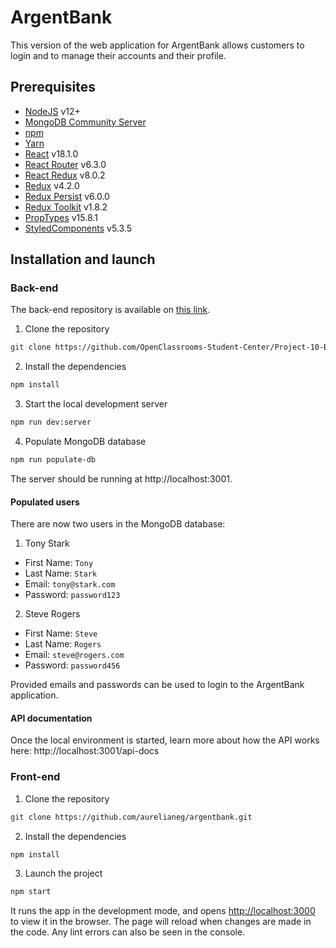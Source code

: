 # ArgentBank

This version of the web application for ArgentBank allows customers to login and to manage their accounts and their profile.

## Prerequisites

-  [NodeJS](https://nodejs.org/en/) v12+
-  [MongoDB Community Server](https://www.mongodb.com/try/download/community)
-  [npm](https://www.npmjs.com/)
-  [Yarn](https://yarnpkg.com/)
-  [React](https://fr.reactjs.org/) v18.1.0
-  [React Router](https://reactrouter.com/) v6.3.0
-  [React Redux](https://react-redux.js.org/) v8.0.2
-  [Redux](https://redux.js.org/) v4.2.0
-  [Redux Persist](https://www.npmjs.com/package/redux-persist) v6.0.0
-  [Redux Toolkit](https://redux-toolkit.js.org/) v1.8.2
-  [PropTypes](https://www.npmjs.com/package/prop-types) v15.8.1
-  [StyledComponents](https://www.npmjs.com/package/styled-components) v5.3.5

## Installation and launch

### Back-end

The back-end repository is available on [this link](https://github.com/OpenClassrooms-Student-Center/Project-10-Bank-API).

1. Clone the repository

```sh
git clone https://github.com/OpenClassrooms-Student-Center/Project-10-Bank-API.git
```

2. Install the dependencies

```sh
npm install
```

3. Start the local development server

```sh
npm run dev:server
```

4. Populate MongoDB database

```sh
npm run populate-db
```

The server should be running at http://localhost:3001.

#### Populated users

There are now two users in the MongoDB database:

1. Tony Stark
- First Name: `Tony`
- Last Name: `Stark`
- Email: `tony@stark.com`
- Password: `password123`

2. Steve Rogers
- First Name: `Steve`
- Last Name: `Rogers`
- Email: `steve@rogers.com`
- Password: `password456`

Provided emails and passwords can be used to login to the ArgentBank application.

#### API documentation

Once the local environment is started, learn more about how the API works here: http://localhost:3001/api-docs

### Front-end

1. Clone the repository

```sh
git clone https://github.com/aurelianeg/argentbank.git
```

2. Install the dependencies

```sh
npm install
```

3. Launch the project

```sh
npm start
```

It runs the app in the development mode, and opens [http://localhost:3000](http://localhost:3000) to view it in the browser.
The page will reload when changes are made in the code. Any lint errors can also be seen in the console.
